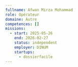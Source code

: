 ```yaml
---
fullname: Afwan Mirza Mohammad
role: Opérateur
domaine: Autre
competences: []
missions:
  - start: 2025-05-26
    end: 2026-02-27
    status: independent
    employer: DINUM
    startups:
      - dossierfacile
---
```

